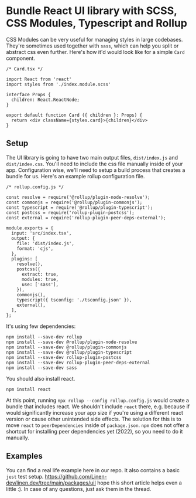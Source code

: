 # Bundle React UI library with SCSS, CSS Modules, Typescript and Rollup

CSS Modules can be very useful for managing styles in large codebases. They're sometimes used together with `sass`, which can help you split or abstract css even further. Here's how it'd would look like for a simple `Card` component.

```
/* Card.tsx */

import React from 'react'
import styles from './index.module.scss'

interface Props {
  children: React.ReactNode;
}

export default function Card ({ children }: Props) {
  return <div className={styles.card}>{children}</div>
}
```

## Setup

The UI library is going to have two main output files, `dist/index.js` and `dist/index.css`. You'll need to include the css file manually inside of your app. Configuration wise, we'll need to setup a build process that creates a bundle for us. Here's an example rollup configuration file.

```
/* rollup.config.js */

const resolve = require('@rollup/plugin-node-resolve');
const commonjs = require('@rollup/plugin-commonjs');
const typescript = require('@rollup/plugin-typescript');
const postcss = require('rollup-plugin-postcss');
const external = require('rollup-plugin-peer-deps-external');

module.exports = {
  input: 'src/index.tsx',
  output: {
    file: 'dist/index.js',
    format: 'cjs',
  },
  plugins: [
    resolve(),
    postcss({
      extract: true,
      modules: true,
      use: ['sass'],
    }),
    commonjs(),
    typescript({ tsconfig: './tsconfig.json' }),
    external(),
  ],
};
```

It's using few dependencies:

```
npm install --save-dev rollup
npm install --save-dev @rollup/plugin-node-resolve
npm install --save-dev @rollup/plugin-commonjs
npm install --save-dev @rollup/plugin-typescript
npm install --save-dev rollup-plugin-postcss
npm install --save-dev rollup-plugin-peer-deps-external
npm install --save-dev sass
```

You should also install react.

```
npm install react
```

At this point, running `npx rollup --config rollup.config.js` would create a bundle that includes react. We shouldn't include `react` there, e.g. because if would significantly increase your app size if you're using a different react version or cause other unintended side effects. The solution for this is to move `react` to `peerDependencies` inside of `package.json`. `npm` does not offer a shortcut for installing peer dependencies yet (2022), so you need to do it manually.

## Examples

You can find a real life example here in our repo. It also contains a basic `jest` test setup. https://github.com/Linen-dev/linen.dev/tree/main/packages/uiI hope this short article helps even a little :). In case of any questions, just ask them in the thread.

